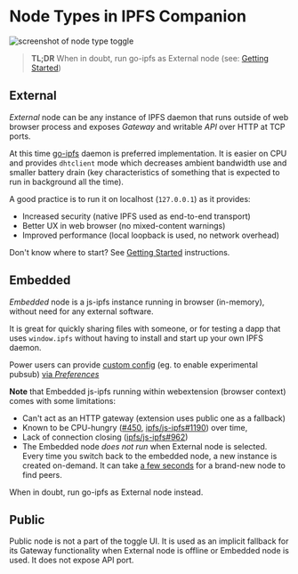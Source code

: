 # Node Types in IPFS Companion

![screenshot of node type toggle](https://user-images.githubusercontent.com/157609/39421672-59010924-4c6a-11e8-9e64-6b5d5f5f2768.png)

> **TL;DR** When in doubt, run go-ipfs as External node (see: [Getting Started](https://ipfs.io/docs/getting-started/))


## External

_External_ node can be any instance of IPFS daemon that runs outside of web
browser process and exposes _Gateway_ and writable _API_ over HTTP at TCP ports.

At this time [go-ipfs](https://github.com/ipfs/go-ipfs) daemon is preferred
implementation. It is easier on CPU and provides `dhtclient` mode which
decreases ambient bandwidth use and smaller battery drain (key characteristics
of something that is expected to run in background all the time).

A good practice is to run it on localhost (`127.0.0.1`) as it provides:
- Increased security (native IPFS used as end-to-end transport)
- Better UX in web browser (no mixed-content warnings)
- Improved performance (local loopback is used, no network overhead)

Don't know where to start? See [Getting Started](https://ipfs.io/docs/getting-started/) instructions.


## Embedded

_Embedded_ node is a js-ipfs instance running in browser (in-memory), without need for
any external software.

It is great for quickly sharing files with someone, or for testing a dapp that
uses `window.ipfs` without having to install and start up your own IPFS daemon.

Power users can provide [custom config](https://github.com/ipfs/js-ipfs#faq) (eg. to enable experimental pubsub) [via _Preferences_](https://user-images.githubusercontent.com/157609/38084660-0b97c0cc-334e-11e8-9368-823345ced67f.png)

**Note** that Embedded js-ipfs running within webextension (browser context) comes with some limitations:

- Can't act as an HTTP gateway (extension uses public one as a fallback)
- Known to be CPU-hungry
  ([#450](https://github.com/ipfs-shipyard/ipfs-companion/issues/450),
  [ipfs/js-ipfs#1190](https://github.com/ipfs/js-ipfs/issues/1190)) over time,
- Lack of connection closing
  ([ipfs/js-ipfs#962](https://github.com/ipfs/js-ipfs/issues/962))
- The Embedded node _does not run_ when External node is selected.  Every time
  you switch back to the embedded node, a new instance is created on-demand. It
  can take [a few
  seconds](https://user-images.githubusercontent.com/157609/38493690-4a77bd9e-3bf3-11e8-85da-ba06fd94cdbf.gif)
  for a brand-new node to find peers.

When in doubt, run go-ipfs as External node instead.

## Public

Public node is not a part of the toggle UI. It is used as an implicit fallback for its Gateway functionality when External node is offline or Embedded node is used.
It does not expose API port.

